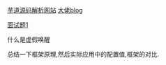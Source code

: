 [芋道源码解析网站](https://www.iocoder.cn/)
[大佬blog](https://blog.csdn.net/qq_19414183?type=blog)

[面试题1](https://mp.weixin.qq.com/s/A2EWJDUhNZjERVd-UCg-Eg)

什么是虚假唤醒

总结一下框架原理,然后实际应用中的配置值,框架的对比.












